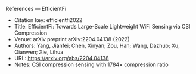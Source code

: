 References — EfficientFi

- Citation key: efficientfi2022
- Title: EfficientFi: Towards Large-Scale Lightweight WiFi Sensing via CSI Compression
- Venue: arXiv preprint arXiv:2204.04138 (2022)
- Authors: Yang, Jianfei; Chen, Xinyan; Zou, Han; Wang, Dazhuo; Xu, Qianwen; Xie, Lihua
- URL: https://arxiv.org/abs/2204.04138
- Notes: CSI compression sensing with 1784× compression ratio
